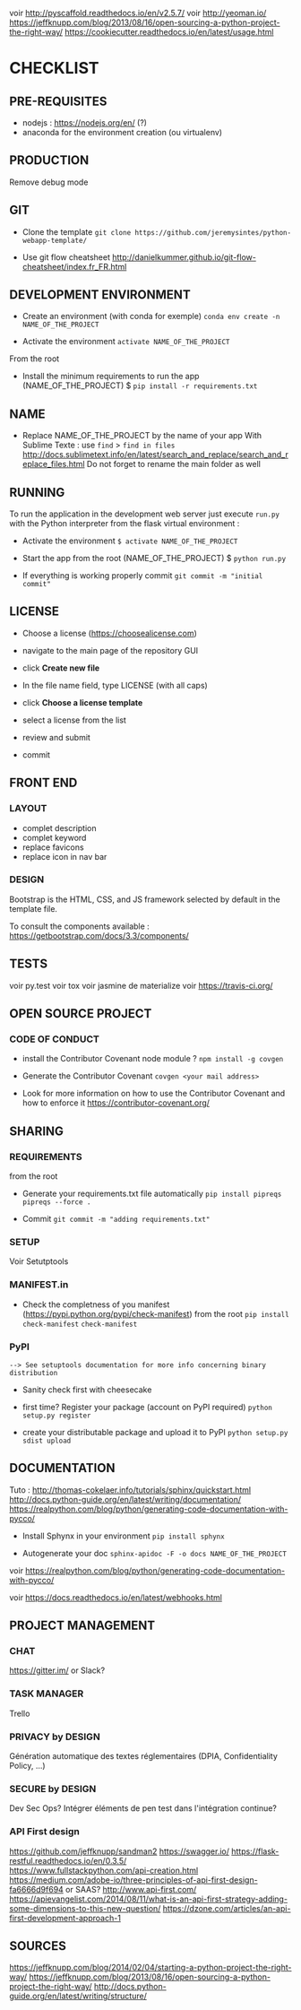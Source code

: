 voir http://pyscaffold.readthedocs.io/en/v2.5.7/
voir http://yeoman.io/
https://jeffknupp.com/blog/2013/08/16/open-sourcing-a-python-project-the-right-way/
https://cookiecutter.readthedocs.io/en/latest/usage.html


# CHECKLIST

## PRE-REQUISITES
- nodejs : https://nodejs.org/en/ (?)
- anaconda for the environment creation (ou virtualenv)


## PRODUCTION
Remove debug mode



## GIT

- Clone the template
	`git clone https://github.com/jeremysintes/python-webapp-template/`


- Use git flow cheatsheet
	http://danielkummer.github.io/git-flow-cheatsheet/index.fr_FR.html




## DEVELOPMENT ENVIRONMENT

- Create an environment (with conda for exemple)
	`conda env create -n NAME_OF_THE_PROJECT`

- Activate the environment 
	`activate NAME_OF_THE_PROJECT`

From the root
- Install the minimum requirements to run the app
	(NAME_OF_THE_PROJECT) $ `pip install -r requirements.txt`



## NAME

- Replace NAME_OF_THE_PROJECT by the name of your app
	With Sublime Texte : use `find` > `find in files`
	http://docs.sublimetext.info/en/latest/search_and_replace/search_and_replace_files.html
	Do not forget to rename the main folder as well


## RUNNING


To run the application in the development web server just execute `run.py` with the Python interpreter from the flask virtual environment :

- Activate the environment 
	`$ activate NAME_OF_THE_PROJECT`

- Start the app
	from the root
	(NAME_OF_THE_PROJECT) $ `python run.py`


- If everything is working properly commit
	`git commit -m "initial commit"`




## LICENSE

- Choose a license (https://choosealicense.com)

- navigate to the main page of the repository GUI

- click __Create new file__

- In the file name field, type LICENSE (with all caps)

- click __Choose a license template__

- select a license from the list

- review and submit

- commit



## FRONT END

### LAYOUT

- complet description
- complet keyword
- replace favicons
- replace icon in nav bar


### DESIGN

Bootstrap is the HTML, CSS, and JS framework selected by default in the template file.

To consult the components available : 
	https://getbootstrap.com/docs/3.3/components/



## TESTS

voir py.test
voir tox
voir jasmine de materialize
voir https://travis-ci.org/




## OPEN SOURCE PROJECT

### CODE OF CONDUCT

- install the Contributor Covenant node module ?
	`npm install -g covgen`

- Generate the Contributor Covenant
	`covgen <your mail address>`	

- Look for more information on how to use the Contributor Covenant and how to enforce it
	https://contributor-covenant.org/




## SHARING

### REQUIREMENTS
from the root
- Generate your requirements.txt file automatically 
	`pip install pipreqs`
	`pipreqs --force .`

- Commit
	`git commit -m "adding requirements.txt"`


### SETUP

Voir Setutptools

### MANIFEST.in

- Check the completness of you manifest (https://pypi.python.org/pypi/check-manifest)
from the root
`pip install check-manifest`
`check-manifest`


### PyPI 

	--> See setuptools documentation for more info concerning binary distribution

- Sanity check first with cheesecake

- first time? Register your package (account on PyPI required)
	`python setup.py register`
 
- create your distributable package and upload it to PyPI
	`python setup.py sdist upload`



## DOCUMENTATION

Tuto : http://thomas-cokelaer.info/tutorials/sphinx/quickstart.html
http://docs.python-guide.org/en/latest/writing/documentation/
https://realpython.com/blog/python/generating-code-documentation-with-pycco/

- Install Sphynx in your environment
	`pip install sphynx`

- Autogenerate your doc
	`sphinx-apidoc -F -o docs NAME_OF_THE_PROJECT`


voir https://realpython.com/blog/python/generating-code-documentation-with-pycco/

voir https://docs.readthedocs.io/en/latest/webhooks.html


## PROJECT MANAGEMENT
### CHAT
https://gitter.im/ or Slack?

### TASK MANAGER
Trello


### PRIVACY by DESIGN
Génération automatique des textes réglementaires (DPIA, Confidentiality Policy, ...)


### SECURE by DESIGN
Dev Sec Ops? Intégrer éléments de pen test dans l'intégration continue?

### API First design 
https://github.com/jeffknupp/sandman2
https://swagger.io/
https://flask-restful.readthedocs.io/en/0.3.5/	
https://www.fullstackpython.com/api-creation.html
https://medium.com/adobe-io/three-principles-of-api-first-design-fa6666d9f694
or SAAS?
http://www.api-first.com/
https://apievangelist.com/2014/08/11/what-is-an-api-first-strategy-adding-some-dimensions-to-this-new-question/
https://dzone.com/articles/an-api-first-development-approach-1

## SOURCES
https://jeffknupp.com/blog/2014/02/04/starting-a-python-project-the-right-way/
https://jeffknupp.com/blog/2013/08/16/open-sourcing-a-python-project-the-right-way/
http://docs.python-guide.org/en/latest/writing/structure/